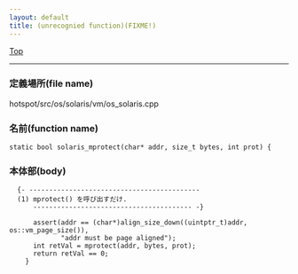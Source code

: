 ```yaml
---
layout: default
title: (unrecognied function)(FIXME!)
---
```

[Top](../index.html)

--- 
### 定義場所(file name)
hotspot/src/os/solaris/vm/os_solaris.cpp

### 名前(function name)
```
static bool solaris_mprotect(char* addr, size_t bytes, int prot) {
```

### 本体部(body)
```
  {- -------------------------------------------
  (1) mprotect() を呼び出すだけ.
      ---------------------------------------- -}

	  assert(addr == (char*)align_size_down((uintptr_t)addr, os::vm_page_size()),
	         "addr must be page aligned");
	  int retVal = mprotect(addr, bytes, prot);
	  return retVal == 0;
	}
	
```


